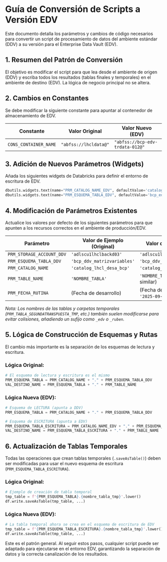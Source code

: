 # Guía de Conversión de Scripts a Versión EDV

Este documento detalla los parámetros y cambios de código necesarios para convertir un script de procesamiento de datos del ambiente estándar (DDV) a su versión para el Enterprise Data Vault (EDV).

## 1. Resumen del Patrón de Conversión

El objetivo es modificar el script para que lea desde el ambiente de origen (DDV) y escriba todos los resultados (tablas finales y temporales) en el ambiente de destino (EDV). La lógica de negocio principal no se altera.

## 2. Cambios en Constantes

Se debe modificar la siguiente constante para apuntar al contenedor de almacenamiento de EDV.

| Constante             | Valor Original         | Valor Nuevo (EDV)              |
| --------------------- | ---------------------- | ------------------------------ |
| `CONS_CONTAINER_NAME` | `"abfss://lhcldata@"` | `"abfss://bcp-edv-trdata-012@"` |

## 3. Adición de Nuevos Parámetros (Widgets)

Añada los siguientes widgets de Databricks para definir el entorno de escritura de EDV.

```python
dbutils.widgets.text(name="PRM_CATALOG_NAME_EDV", defaultValue='catalog_lhcl_prod_bcp_expl')
dbutils.widgets.text(name="PRM_ESQUEMA_TABLA_EDV", defaultValue='bcp_edv_trdata_012')
```

## 4. Modificación de Parámetros Existentes

Actualice los valores por defecto de los siguientes parámetros para que apunten a los recursos correctos en el ambiente de producción/EDV.

| Parámetro                   | Valor de Ejemplo (Original)         | Valor de Ejemplo (EDV)              |
| --------------------------- | ----------------------------------- | ----------------------------------- |
| `PRM_STORAGE_ACCOUNT_DDV`   | `'adlscu1lhclbackd03'`              | `'adlscu1lhclbackp05'`              |
| `PRM_ESQUEMA_TABLA_DDV`     | `'bcp_ddv_matrizvariables'`         | `'bcp_ddv_matrizvariables_v'`       |
| `PRM_CATALOG_NAME`          | `'catalog_lhcl_desa_bcp'`           | `'catalog_lhcl_prod_bcp'`           |
| `PRM_TABLE_NAME`            | `'NOMBRE_TABLA'`                    | `'NOMBRE_TABLA_EDV'` (o similar)    |
| `PRM_FECHA_RUTINA`          | (Fecha de desarrollo)               | (Fecha de ejecución, ej: `'2025-09-01'`) |

*Nota: Los nombres de las tablas y carpetas temporales (`PRM_TABLA_SEGUNDATRANSPUESTA_TMP`, etc.) también suelen modificarse para evitar colisiones, añadiendo un sufijo como `_edv` o `_ruben`.*

## 5. Lógica de Construcción de Esquemas y Rutas

El cambio más importante es la separación de los esquemas de lectura y escritura.

### Lógica Original:
```python
# El esquema de lectura y escritura es el mismo
PRM_ESQUEMA_TABLA = PRM_CATALOG_NAME + "." + PRM_ESQUEMA_TABLA_DDV
VAL_DESTINO_NAME = PRM_ESQUEMA_TABLA + "." + PRM_TABLE_NAME
```

### Lógica Nueva (EDV):
```python
# Esquema de LECTURA (apunta a DDV)
PRM_ESQUEMA_TABLA = PRM_CATALOG_NAME + "." + PRM_ESQUEMA_TABLA_DDV

# Esquema de ESCRITURA (apunta a EDV)
PRM_ESQUEMA_TABLA_ESCRITURA = PRM_CATALOG_NAME_EDV + "." + PRM_ESQUEMA_TABLA_EDV
VAL_DESTINO_NAME = PRM_ESQUEMA_TABLA_ESCRITURA + "." + PRM_TABLE_NAME
```

## 6. Actualización de Tablas Temporales

Todas las operaciones que crean tablas temporales (`.saveAsTable()`) deben ser modificadas para usar el nuevo esquema de escritura (`PRM_ESQUEMA_TABLA_ESCRITURA`).

### Lógica Original:
```python
# Ejemplo de creación de tabla temporal
tmp_table = f'{PRM_ESQUEMA_TABLA}.{nombre_tabla_tmp}'.lower()
df.write.saveAsTable(tmp_table, ...)
```

### Lógica Nueva (EDV):
```python
# La tabla temporal ahora se crea en el esquema de escritura de EDV
tmp_table = f'{PRM_ESQUEMA_TABLA_ESCRITURA}.{nombre_tabla_tmp}'.lower()
df.write.saveAsTable(tmp_table, ...)
```

Este es el patrón general. Al seguir estos pasos, cualquier script puede ser adaptado para ejecutarse en el entorno EDV, garantizando la separación de datos y la correcta canalización de los resultados.
